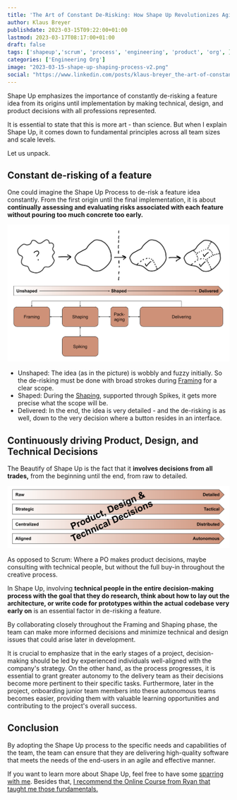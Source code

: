 ```yaml
---
title: 'The Art of Constant De-Risking: How Shape Up Revolutionizes Agile Software Development '
author: Klaus Breyer
publishdate: 2023-03-15T09:22:00+01:00
lastmod: 2023-03-17T08:17:00+01:00
draft: false
tags: ['shapeup','scrum', 'process', 'engineering', 'product', 'org', ]
categories: ['Engineering Org']
image: "2023-03-15-shape-up-shaping-process-v2.png"
social: "https://www.linkedin.com/posts/klaus-breyer_the-art-of-constant-de-risking-how-shape-activity-7042398219149963264-23Xv"
---
```


Shape Up emphasizes the importance of constantly de-risking a feature idea from its origins until implementation by making technical, design, and product decisions with all professions represented.

It is essential to state that this is more art - than science. But when I explain Shape Up, it comes down to fundamental principles across all team sizes and scale levels.

Let us unpack.

## Constant de-risking of a feature

One could imagine the Shape Up Process to de-risk a feature idea constantly. From the first origin until the final implementation, it is about **continually assessing and evaluating risks associated with each feature without pouring too much concrete too early.**

![](2023-03-15-shape-up-shaping-process-v2.svg)

- Unshaped: The idea (as in the picture) is wobbly and fuzzy initially. So the de-risking must be done with broad strokes during [Framing][1] for a clear scope.
- Shaped: During the [Shaping][2], supported through Spikes, it gets more precise what the scope will be.
- Delivered: In the end, the idea is very detailed - and the de-risking is as well, down to the very decision where a button resides in an interface.

## Continuously driving Product, Design, and Technical Decisions

The Beautify of Shape Up is the fact that it **involves decisions from all trades,** from the beginning until the end, from raw to detailed.

![](2023-03-05-shape-up-continuum.svg)

As opposed to Scrum: Where a PO makes product decisions, maybe consulting with technical people, but without the full buy-in throughout the creative process.

In Shape Up, involving **technical people in the entire decision-making process with the goal that they do research, think about how to lay out the architecture, or write code for prototypes within the actual codebase very early on** is an essential factor in de-risking a feature.

By collaborating closely throughout the Framing and Shaping phase, the team can make more informed decisions and minimize technical and design issues that could arise later in development.

It is crucial to emphasize that in the early stages of a project, decision-making should be led by experienced individuals well-aligned with the company's strategy. On the other hand, as the process progresses, it is essential to grant greater autonomy to the delivery team as their decisions become more pertinent to their specific tasks. Furthermore, later in the project, onboarding junior team members into these autonomous teams becomes easier, providing them with valuable learning opportunities and contributing to the project's overall success.

## Conclusion

By adopting the Shape Up process to the specific needs and capabilities of the team, the team can ensure that they are delivering high-quality software that meets the needs of the end-users in an agile and effective manner.

If you want to learn more about Shape Up, feel free to have some [sparring with me][3]. Besides that, [I recommend the Online Course from Ryan that taught me those fundamentals.][4]

[1]: https://world.hey.com/rjs/20-framing-2f64ddca
[2]: https://basecamp.com/shapeup/1.1-chapter-02
[3]: https://www.v01.io/pages/shape-up/
[4]: https://feltpresence.com/srl/
